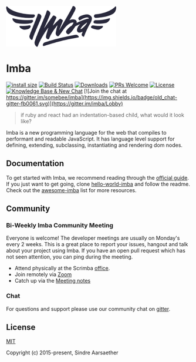 <a href="http://imba.io" target="_blank">
<img width="300" src="https://raw.githubusercontent.com/imba/brand/master/images/logo/png/logo-black.png"></a>

# Imba

[![install size](https://packagephobia.now.sh/badge?p=imba)](https://packagephobia.now.sh/result?p=imba)
[![Build Status](https://travis-ci.org/imba/imba.svg?branch=master)](https://travis-ci.org/imba/imba) [![Downloads](https://img.shields.io/npm/dm/imba.svg)](https://npmcharts.com/compare/imba?minimal=true) [![PRs Welcome](https://img.shields.io/badge/PRs-welcome-brightgreen.svg?style=flat-square)](http://makeapullrequest.com) [![License](https://img.shields.io/npm/l/imba.svg)](https://www.npmjs.com/package/imba) [![Knowledge Base & New Chat](https://img.shields.io/badge/knowledgebase_and_chat-spectrum-blueviolet.svg)](https://spectrum.chat/imba) [![Join the chat at https://gitter.im/somebee/imba](https://img.shields.io/badge/old_chat-gitter-fb0061.svg)](https://gitter.im/imba/Lobby)

> if ruby and react had an indentation-based child, what would it look like?

Imba is a new programming language for the web that compiles to performant and
readable JavaScript. It has language level support for defining, extending,
subclassing, instantiating and rendering dom nodes.

## Documentation

To get started with Imba, we recommend reading through the [official guide](http://imba.io/guides). If you just want to get going, clone [hello-world-imba](https://github.com/somebee/hello-world-imba) and follow the readme. Check out the [awesome-imba](https://github.com/koolamusic/awesome-imba) list for more resources.

## Community

### Bi-Weekly Imba Community Meeting

Everyone is welcome! The developer meetings are usually on Monday's every 2
weeks. This is a great place to report your issues, hangout and talk about your
project using Imba. If you have an open pull request which has not seen
attention, you can ping during the meeting.

- Attend physically at the Scrimba [office](https://www.meetup.com/Imba-Oslo-Meetup/events/chnlhryzmbdb/).
- Join remotely via [Zoom](https://us04web.zoom.us/j/230170873)
- Catch up via the [Meeting notes](https://docs.google.com/document/d/1ABGjOJut9eXrajYjdN4G4-UGGU4gvKznLk5CAaXYjso/edit?usp=sharing)

### Chat

For questions and support please use our community chat on
[gitter](https://gitter.im/somebee/imba).

## License

[MIT](./LICENSE)

Copyright (c) 2015-present, Sindre Aarsaether

